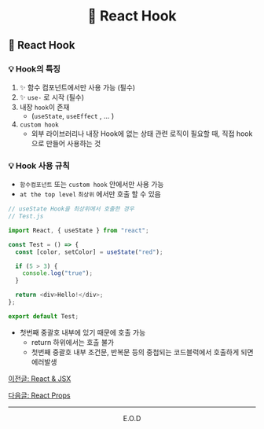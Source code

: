 # <p align="center"> 🧢 React Hook

## 🧢 React Hook

### 💡 Hook의 특징

1. ✨ 함수 컴포넌트에서만 사용 가능 (필수)
1. ✨ `use-` 로 시작 (필수)
1. 내장 `hook`이 존재
   - (`useState`, `useEffect` , … )
1. `custom hook`
   - 외부 라이브러리나 내장 Hook에 없는 상태 관련 로직이 필요할 때, 직접 hook으로 만들어 사용하는 것

### 💡 Hook 사용 규칙

- `함수컴포넌트` 또는 `custom hook` 안에서만 사용 가능
- `at the top level` `최상위` 에서만 호출 할 수 있음

```javascript
// useState Hook을 최상위에서 호출한 경우
// Test.js

import React, { useState } from "react";

const Test = () => {
  const [color, setColor] = useState("red");

  if (5 > 3) {
    console.log("true");
  }

  return <div>Hello!</div>;
};

export default Test;
```

- 첫번째 중괄호 내부에 있기 때문에 호출 가능
  - return 하위에서는 호출 불가
  - 첫번째 중괄호 내부 조건문, 반복문 등의 중첩되는 코드블럭에서 호출하게 되면 에러발생

<a href="https://github.com/Dabnii/Dabnii.github.io/blob/main/React/React%20%26%20Jsx.md"> 이전글: React & JSX </a>

<a href="https://github.com/Dabnii/Dabnii.github.io/blob/main/React/React%20Props.md"> 다음글: React Props</a>

<hr>
<p align="center"> E.O.D
